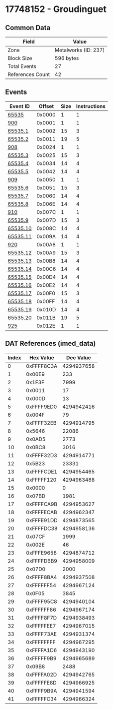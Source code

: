 # 17748152 - Groudinguet

## Common Data

| Field            | Value                |
|------------------|----------------------|
| Zone             | Metalworks (ID: 237) |
| Block Size       | 596 bytes            |
| Total Events     | 27                   |
| References Count | 42                   |

## Events

| Event ID                  | Offset   |   Size |   Instructions |
|---------------------------|----------|--------|----------------|
| [65535](./65535.md)       | 0x0000   |      1 |              1 |
| [900](./900.md)           | 0x0001   |      1 |              1 |
| [65535.1](./65535.1.md)   | 0x0002   |     15 |              3 |
| [65535.2](./65535.2.md)   | 0x0011   |     19 |              5 |
| [908](./908.md)           | 0x0024   |      1 |              1 |
| [65535.3](./65535.3.md)   | 0x0025   |     15 |              3 |
| [65535.4](./65535.4.md)   | 0x0034   |     14 |              4 |
| [65535.5](./65535.5.md)   | 0x0042   |     14 |              4 |
| [909](./909.md)           | 0x0050   |      1 |              1 |
| [65535.6](./65535.6.md)   | 0x0051   |     15 |              3 |
| [65535.7](./65535.7.md)   | 0x0060   |     14 |              4 |
| [65535.8](./65535.8.md)   | 0x006E   |     14 |              4 |
| [910](./910.md)           | 0x007C   |      1 |              1 |
| [65535.9](./65535.9.md)   | 0x007D   |     15 |              3 |
| [65535.10](./65535.10.md) | 0x008C   |     14 |              4 |
| [65535.11](./65535.11.md) | 0x009A   |     14 |              4 |
| [920](./920.md)           | 0x00A8   |      1 |              1 |
| [65535.12](./65535.12.md) | 0x00A9   |     15 |              3 |
| [65535.13](./65535.13.md) | 0x00B8   |     14 |              4 |
| [65535.14](./65535.14.md) | 0x00C6   |     14 |              4 |
| [65535.15](./65535.15.md) | 0x00D4   |     14 |              4 |
| [65535.16](./65535.16.md) | 0x00E2   |     14 |              4 |
| [65535.17](./65535.17.md) | 0x00F0   |     15 |              3 |
| [65535.18](./65535.18.md) | 0x00FF   |     14 |              4 |
| [65535.19](./65535.19.md) | 0x010D   |     14 |              4 |
| [65535.20](./65535.20.md) | 0x011B   |     19 |              5 |
| [925](./925.md)           | 0x012E   |      1 |              1 |

## DAT References (imed_data)

|   Index | Hex Value   |   Dec Value |
|---------|-------------|-------------|
|       0 | 0xFFFF8C3A  |  4294937658 |
|       1 | 0x00E9      |         233 |
|       2 | 0x1F3F      |        7999 |
|       3 | 0x0011      |          17 |
|       4 | 0x000D      |          13 |
|       5 | 0xFFFF9ED0  |  4294942416 |
|       6 | 0x004F      |          79 |
|       7 | 0xFFFF32EB  |  4294914795 |
|       8 | 0x5646      |       22086 |
|       9 | 0x0AD5      |        2773 |
|      10 | 0x0BC8      |        3016 |
|      11 | 0xFFFF32D3  |  4294914771 |
|      12 | 0x5B23      |       23331 |
|      13 | 0xFFFFCDE1  |  4294954465 |
|      14 | 0xFFFFF120  |  4294963488 |
|      15 | 0x0000      |           0 |
|      16 | 0x07BD      |        1981 |
|      17 | 0xFFFFCA9B  |  4294953627 |
|      18 | 0xFFFFECAB  |  4294962347 |
|      19 | 0xFFFE91DD  |  4294873565 |
|      20 | 0xFFFFDC38  |  4294958136 |
|      21 | 0x07CF      |        1999 |
|      22 | 0x002E      |          46 |
|      23 | 0xFFFE9658  |  4294874712 |
|      24 | 0xFFFFDBB9  |  4294958009 |
|      25 | 0x07D0      |        2000 |
|      26 | 0xFFFF8BA4  |  4294937508 |
|      27 | 0xFFFFFF54  |  4294967124 |
|      28 | 0x0F05      |        3845 |
|      29 | 0xFFFF95C8  |  4294940104 |
|      30 | 0xFFFFFF86  |  4294967174 |
|      31 | 0xFFFF8F7D  |  4294938493 |
|      32 | 0xFFFFFEE7  |  4294967015 |
|      33 | 0xFFFF73AE  |  4294931374 |
|      34 | 0xFFFFFFFF  |  4294967295 |
|      35 | 0xFFFFA1D6  |  4294943190 |
|      36 | 0xFFFFF9B9  |  4294965689 |
|      37 | 0x09B8      |        2488 |
|      38 | 0xFFFFA02D  |  4294942765 |
|      39 | 0xFFFFFE8D  |  4294966925 |
|      40 | 0xFFFF9B9A  |  4294941594 |
|      41 | 0xFFFFFC34  |  4294966324 |
